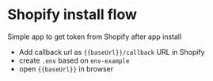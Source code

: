 # Shopify install flow

Simple app to get token from Shopify after app install
- Add callback url as `{{baseUrl}}/callback` URL in Shopify
- create `.env` based on `env-example`
- open `{{baseUrl}}` in browser